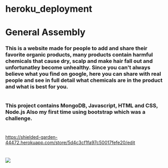 # heroku_deployment
# General Assembly

### This is a website made for people to add and share their favorite organic products, many products contain harmful chemicals that cause dry, scalp and make hair fall out and unfortunatley become unhealthy. Since you can't always believe what you find on google, here you can share with real people and see in full detail what chemicals are in the product and what is best for you.
#
### This project contains  MongoDB, Javascript, HTML and CSS, Node.js Also my first time using bootstrap which was a challenge.
# 
https://shielded-garden-44472.herokuapp.com/store/5d4c3cf1fa97c50017fefe20/edit
#
<img src="https://user-images.githubusercontent.com/51884649/62759975-d4b08900-ba50-11e9-94fc-9c998925b6dd.png">

